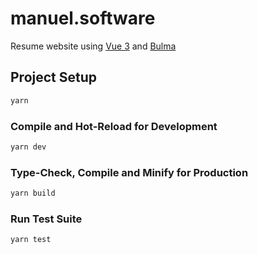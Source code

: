 # manuel.software

Resume website using [Vue 3](https://vuejs.org/) and [Bulma](https://bulma.io/)

## Project Setup

```sh
yarn
```

### Compile and Hot-Reload for Development

```sh
yarn dev
```

### Type-Check, Compile and Minify for Production

```sh
yarn build
```

### Run Test Suite

```sh
yarn test
```